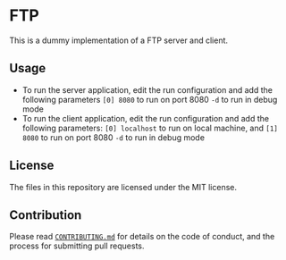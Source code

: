# FTP


[//]: # (short description of the project)
This is a dummy implementation of a FTP server and client.

[//]: # (how to use the project)

## Usage
* To run the server application, edit the run configuration and add the following parameters
```[0] 8080``` to run on port 8080
```-d``` to run in debug mode
* To run the client application, edit the run configuration and add the following parameters:
  ```[0] localhost``` to run on local machine, and
  ```[1] 8080``` to run on port 8080
  ```-d``` to run in debug mode



[//]: # (license of the project)
## License
The files in this repository are licensed under the MIT license.

[//]: # (contribution guidelines for the project)
## Contribution
Please read [`CONTRIBUTING.md`](CONTRIBUTING.md) for details on the code of conduct, and the process for submitting pull requests.

